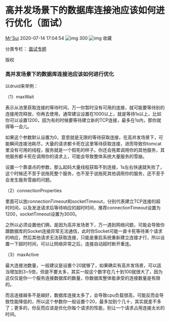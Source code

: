 # 高并发场景下的数据库连接池应该如何进行优化（面试）



[Mr'Sui](https://blog.csdn.net/qq_37286668) 2020-07-14 17:04:54 ![img](https://csdnimg.cn/release/blogv2/dist/pc/img/articleReadEyes.png) 300 ![img](https://csdnimg.cn/release/blogv2/dist/pc/img/tobarCollect.png) 收藏

分类专栏： [面试专题](https://blog.csdn.net/qq_37286668/category_10163766.html)

版权

### 高并发场景下的数据库连接池应该如何进行优化

以druid来举例：

（1）maxWait

表示从池里获取连接的等待时间，万一你暂时没有可用的连接，就可能要等待别的连接用完释放，你再去使用，通常建议设置在1000以上，就是等待1s以上，比如你可以设置1200，因为有的时候要等待建立新的TCP连接，最多在1s内，那你就得等一会儿。

如果这个参数默认设置为0，意思就是无限的等待获取连接，在高并发场景下，可能瞬间连接池耗尽，大量的请求都卡死在这里等待获取连接，进而导致你tomcat里没有可用的线程，服务就是一个假死的样子。你还会拖累调用你的其他服务，其他服务都卡死在调用你的请求上，可能会导致整体系统大量服务的雪崩。

设置一个靠谱点的参数，那么起码大量线程获取不到连接，1s左右快速就失败了，这个时候还不至于说拖死整个服务，也不至于说拖死其他调用你的服务，还不至于会发生服务雪崩的问题。

（2）connectionProperties

里面可以放connectionTimeout和socketTimeout，分别代表建立TCP连接的超时时间，以及发送请求后等待响应的超时时间，推荐connectionTimeout设置为1200，socketTimeout设置为3000。

之所以必须设置他们俩，是因为高并发场景下，万一遇到网络问题，可能会导致你跟数据库的Socket连接异常无法通信，此时你Socket可能一直卡死等待某个请求的响应，然后其他请求无法获取连接，只能是重启系统重新建立连接才行，所以设置一下超时时间，可以让网络异常之后，连接自动超时断开重连。

（3）maxActive

最大连接池数量，一般建议是设置个20就够了，如果确实有高并发场景，可以适当增加到3~5倍，但是不要太多，其实一般这个数字在几十到100就很大了，因为这仅仅是你一个服务连接数据库的数量，你数据库整体能承受的连接数量是有限的。

而且连接越多不是越好，数据库连接太多了，会导致cpu负载很高，可能反而会导致性能降低的，所以这个参数你一般设置个20，最多加到个几十，其实就差不多了；更多的，你反而应该是优化你每个请求的性能，别让一个请求占用连接太长的时间。